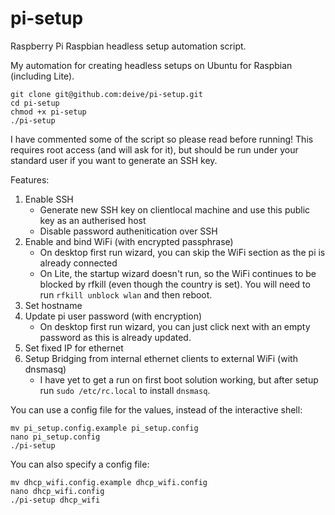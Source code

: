 # pi-setup
Raspberry Pi Raspbian headless setup automation script.

My automation for creating headless setups on Ubuntu for Raspbian (including Lite).
```
git clone git@github.com:deive/pi-setup.git
cd pi-setup
chmod +x pi-setup
./pi-setup
```
I have commented some of the script so please read before running! 
This requires root access (and will ask for it), but should be run under your standard user if you want to generate an SSH key.

Features:
1. Enable SSH
    - Generate new SSH key on clientlocal machine and use this public key as an autherised host
    - Disable password authenitication over SSH
2. Enable and bind WiFi (with encrypted passphrase)
    - On desktop first run wizard, you can skip the WiFi section as the pi is already connected
    - On Lite, the startup wizard doesn't run, so the WiFi continues to be blocked by rfkill (even though the country is set). You will need to run `rfkill unblock wlan` and then reboot.
3. Set hostname
4. Update pi user password (with encryption)
    - On desktop first run wizard, you can just click next with an empty password as this is already updated.
5. Set fixed IP for ethernet
6. Setup Bridging from internal ethernet clients to external WiFi (with dnsmasq)
    - I have yet to get a run on first boot solution working, but after setup run `sudo /etc/rc.local` to install `dnsmasq`.

You can use a config file for the values, instead of the interactive shell:
```
mv pi_setup.config.example pi_setup.config
nano pi_setup.config
./pi-setup
```
You can also specify a config file:
```
mv dhcp_wifi.config.example dhcp_wifi.config
nano dhcp_wifi.config
./pi-setup dhcp_wifi
```